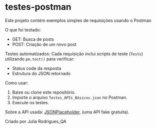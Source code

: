 # testes-postman
Este projeto contém exemplos simples de requisições usando o Postman

O que foi testado:
- GET: Busca de posts
- POST: Criação de um novo post

Testes automatizados:
Cada requisição inclui scripts de teste (`Tests`) utilizando `pm.test()` para verificar:

- Status code da resposta
- Estrutura do JSON retornado

Como usar:
1. Baixe ou clone este repositório.
2. Importe o arquivo `Testes_APIs_Básicos.json` no Postman.
3. Execute os testes.

Sobre a API usada:
[JSONPlaceholder](https://jsonplaceholder.typicode.com), (uma API fake gratuita).

Criado por Julia Rodrigues_QA
